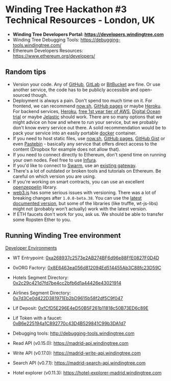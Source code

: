 # Winding Tree Hackathon #3 Technical Resources - London, UK

- **Winding Tree Developers Portal: https://developers.windingtree.com**
- Winding Tree Debugging Tools: https://debugging-tools.windingtree.com/
- Ethereum Developers Resources: https://www.ethereum.org/developers/

## Random tips

- Version your code. Any of [GitHub](https://github.com), [GitLab](https://about.gitlab.com/) or [BitBucket](https://bitbucket.org) are fine. Or use another service, the code has to be publicly accessible and open-sourced though.
- Deployment is always a pain. Don't spend too much time on it. For frontend, we can recommend [now.sh](https://now.sh), [GitHub pages](https://pages.github.com/) or maybe [Heroku](https://www.heroku.com). For backend services, [Heroku](https://www.heroku.com), [free 1st year tier of AWS](https://aws.amazon.com/), [Digital Ocean trial](https://try.digitalocean.com/cloud-hosting/) or maybe [Jelastic](https://jelastic.com/docker/) should work. There are so many options that we might advice on how and where to run your service, but we probably don't know every service out there. A solid recommendation would be to pack your service into an easily portable [docker](https://docker.com) container.
- If you need to host static files, use [now.sh](https://now.sh), [GitHub pages](https://pages.github.com), [GitHub Gist](https://gist.github.com) or even [Pastebin](https://pastebin.com) - basically any service that offers direct access to the content (Dropbox for example does not allow that).
- If you need to connect directly to Ethereum, don't spend time on running your own nodes. Feel free to use [Infura](https://infura.io).
- If you'd like to connect to [Swarm](https://swarm.ethereum.org/), use an [existing gateway](https://swarm-gateways.net).
- There's a lot of outdated or broken tools and tutorials on Ethereum. Be careful on which version you are using.
- If you're working on smart contracts, you can use an excellent [openzeppelin](https://openzeppelin.org/) library.
- [web3.js](https://github.com/ethereum/web3.js/) has some serious issues with versioning. There was a lot of breaking changes after `1.0.0-beta.38`. You can use the [latest documented version](https://web3js.readthedocs.io/en/1.0/), but some of the libraries (like truffle, wt-js-libs) might not (probably won't actually) work with the latest version.
- If ETH faucets don't work for you, ask us. We should be able to transfer some Ropsten Ether to you.

## Running Winding Tree environment

[Developer Environments](https://developers.windingtree.com/environments.html)

- WT Entrypoint: [0xa268937c2573e2AB274BF6d96e88FfE0827F0D4D](https://ropsten.etherscan.io/address/0xa268937c2573e2AB274BF6d96e88FfE0827F0D4D)
- 0xORG Factory: [0x8E6463ea056d812094Ed514455Ab3C88fc23D59C](https://ropsten.etherscan.io/address/0x8E6463ea056d812094Ed514455Ab3C88fc23D59C)
- Hotels Segment Directory: [0x2c29c421d7fd7be4cc2bfb6d1a44426e43021914](https://ropsten.etherscan.io/address/0x2c29c421d7fd7be4cc2bfb6d1a44426e43021914)
- Airlines Segment Directory: [0x7d3Ce0d422D381971Eb2bD9615b58f2df5C9f047](https://ropsten.etherscan.io/address/0x7d3Ce0d422D381971Eb2bD9615b58f2df5C9f047)
- Líf Deposit: [0xfCfD5E296E4eD50B5F261b11818c50B73ED6c89E](https://ropsten.etherscan.io/address/0xfCfD5E296E4eD50B5F261b11818c50B73ED6c89E)
- Lif Token with a faucet: [0xB6e225194a1C892770c43D4B529841C99b3DA1d7](https://ropsten.etherscan.io/address/0xB6e225194a1C892770c43D4B529841C99b3DA1d7)

- Debugging tools: http://debugging-tools.windingtree.com
- Read API (v0.15.0): https://madrid-api.windingtree.com
- Write API (v0.17.0): https://madrid-write-api.windingtree.com
- Search API (v0.7.1): https://madrid-search-api.windingtree.com
- Hotel explorer (v0.11.3): https://hotel-explorer-madrid.windingtree.com
